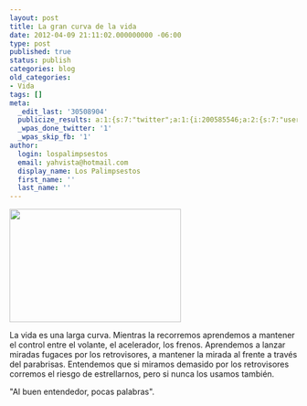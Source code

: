 ```yaml
---
layout: post
title: La gran curva de la vida
date: 2012-04-09 21:11:02.000000000 -06:00
type: post
published: true
status: publish
categories: blog
old_categories:
- Vida
tags: []
meta:
  _edit_last: '30508904'
  publicize_results: a:1:{s:7:"twitter";a:1:{i:200585546;a:2:{s:7:"user_id";s:11:"Interludios";s:7:"post_id";s:18:"189460444031889408";}}}
  _wpas_done_twitter: '1'
  _wpas_skip_fb: '1'
author:
  login: lospalimpsestos
  email: yahvista@hotmail.com
  display_name: Los Palimpsestos
  first_name: ''
  last_name: ''
---
```

<p><a href="http://lospalimpsestos.files.wordpress.com/2012/04/retrovisor.jpg"><img class="aligncenter size-medium wp-image-223" title="Retrovisor" src="{{ site.baseurl }}/assets/retrovisor.jpg" alt="" width="300" height="198" /></a></p>
<p>La vida es una larga curva. Mientras la recorremos aprendemos a mantener el control entre el volante, el acelerador, los frenos. Aprendemos a lanzar miradas fugaces por los retrovisores, a mantener la mirada al frente a través del parabrisas. Entendemos que si miramos demasido por los retrovisores corremos el riesgo de estrellarnos, pero si nunca los usamos también.</p>
<p>"Al buen entendedor, pocas palabras".</p>
